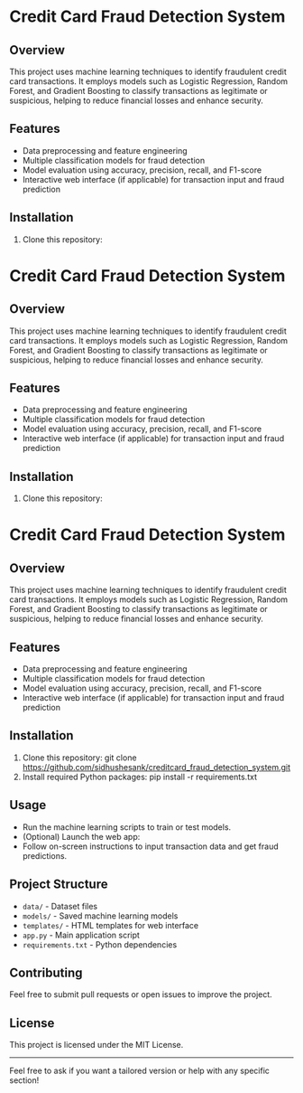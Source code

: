 # Credit Card Fraud Detection System

## Overview
This project uses machine learning techniques to identify fraudulent credit card transactions. It employs models such as Logistic Regression, Random Forest, and Gradient Boosting to classify transactions as legitimate or suspicious, helping to reduce financial losses and enhance security.

## Features
- Data preprocessing and feature engineering
- Multiple classification models for fraud detection
- Model evaluation using accuracy, precision, recall, and F1-score
- Interactive web interface (if applicable) for transaction input and fraud prediction

## Installation
1. Clone this repository:
# Credit Card Fraud Detection System

## Overview
This project uses machine learning techniques to identify fraudulent credit card transactions. It employs models such as Logistic Regression, Random Forest, and Gradient Boosting to classify transactions as legitimate or suspicious, helping to reduce financial losses and enhance security.

## Features
- Data preprocessing and feature engineering
- Multiple classification models for fraud detection
- Model evaluation using accuracy, precision, recall, and F1-score
- Interactive web interface (if applicable) for transaction input and fraud prediction

## Installation
1. Clone this repository:
# Credit Card Fraud Detection System

## Overview
This project uses machine learning techniques to identify fraudulent credit card transactions. It employs models such as Logistic Regression, Random Forest, and Gradient Boosting to classify transactions as legitimate or suspicious, helping to reduce financial losses and enhance security.

## Features
- Data preprocessing and feature engineering
- Multiple classification models for fraud detection
- Model evaluation using accuracy, precision, recall, and F1-score
- Interactive web interface (if applicable) for transaction input and fraud prediction

## Installation
1. Clone this repository:
git clone https://github.com/sidhushesank/creditcard_fraud_detection_system.git
2. Install required Python packages:
pip install -r requirements.txt

## Usage
- Run the machine learning scripts to train or test models.
- (Optional) Launch the web app:
- Follow on-screen instructions to input transaction data and get fraud predictions.

## Project Structure
- `data/` - Dataset files
- `models/` - Saved machine learning models
- `templates/` - HTML templates for web interface
- `app.py` - Main application script
- `requirements.txt` - Python dependencies

## Contributing
Feel free to submit pull requests or open issues to improve the project.

## License
This project is licensed under the MIT License.

---

Feel free to ask if you want a tailored version or help with any specific section!

